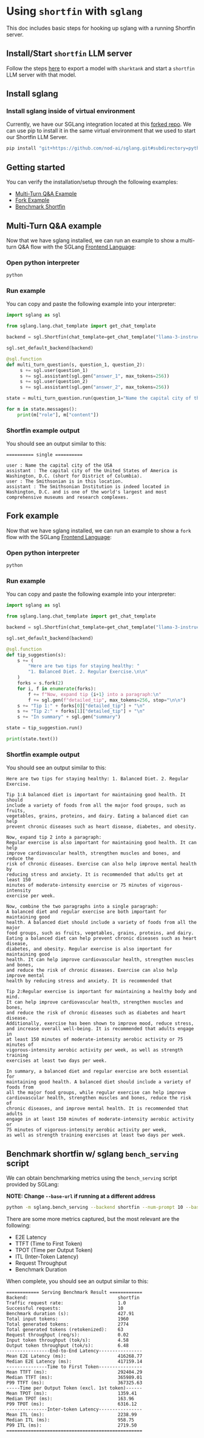 # Using `shortfin` with `sglang`

This doc includes basic steps for hooking up sglang with a running Shortfin server.

## Install/Start `shortfin` LLM server

Follow the steps [here](https://github.com/nod-ai/shark-ai/blob/main/docs/shortfin/llm/user/e2e_llama8b_mi300x.md)
to export a model with `sharktank` and start a `shortfin` LLM server
with that model.

## Install sglang

### Install sglang inside of virtual environment

Currently, we have our SGLang integration located at this [forked repo](https://github.com/nod-ai/sglang).
We can use pip to install it in the same virtual environment that we used
to start our Shortfin LLM Server.

```bash
pip install "git+https://github.com/nod-ai/sglang.git#subdirectory=python"
```

## Getting started

You can verify the installation/setup through the following examples:

- [Multi-Turn Q&A Example](#multi-turn-qa-example)
- [Fork Example](#fork-example)
- [Benchmark Shortfin](#bench-mark-shortfin-w-sglang-bench_serving-script)

## Multi-Turn Q&A example

Now that we have sglang installed, we can run an example to show a multi-turn
Q&A flow with the SGLang [Frontend Language](https://sgl-project.github.io/frontend/frontend.html):

### Open python interpreter

```bash
python
```

### Run example

You can copy and paste the following example into your interpreter:

```python
import sglang as sgl

from sglang.lang.chat_template import get_chat_template

backend = sgl.Shortfin(chat_template=get_chat_template("llama-3-instruct"), base_url="http://localhost:8000", ) # Change base_url if running at different address

sgl.set_default_backend(backend)

@sgl.function
def multi_turn_question(s, question_1, question_2):
     s += sgl.user(question_1)
     s += sgl.assistant(sgl.gen("answer_1", max_tokens=256))
     s += sgl.user(question_2)
     s += sgl.assistant(sgl.gen("answer_2", max_tokens=256))

state = multi_turn_question.run(question_1="Name the capital city of the USA.", question_2="The Smithsonian is in this location.")

for m in state.messages():
    print(m["role"], m["content"])
```

### Shortfin example output

You should see an output similar to this:

```text
========== single ==========

user : Name the capital city of the USA
assistant : The capital city of the United States of America is Washington, D.C. (short for District of Columbia).
user : The Smithsonian is in this location.
assistant : The Smithsonian Institution is indeed located in Washington, D.C. and is one of the world's largest and most comprehensive museums and research complexes.
```

## Fork example

Now that we have sglang installed, we can run an example to show a `fork`
flow with the SGLang [Frontend Language](https://sgl-project.github.io/frontend/frontend.html):

### Open python interpreter

```bash
python
```

### Run example

You can copy and paste the following example into your interpreter:

```python
import sglang as sgl

from sglang.lang.chat_template import get_chat_template

backend = sgl.Shortfin(chat_template=get_chat_template("llama-3-instruct"), base_url="http://localhost:8000") # Change base_url if running at different address

sgl.set_default_backend(backend)

@sgl.function
def tip_suggestion(s):
    s += (
        "Here are two tips for staying healthy: "
        "1. Balanced Diet. 2. Regular Exercise.\n\n"
    )
    forks = s.fork(2)
    for i, f in enumerate(forks):
        f += f"Now, expand tip {i+1} into a paragraph:\n"
        f += sgl.gen(f"detailed_tip", max_tokens=256, stop="\n\n")
    s += "Tip 1:" + forks[0]["detailed_tip"] + "\n"
    s += "Tip 2:" + forks[1]["detailed_tip"] + "\n"
    s += "In summary" + sgl.gen("summary")

state = tip_suggestion.run()

print(state.text())
```

### Shortfin example output

You should see an output similar to this:

```text
Here are two tips for staying healthy: 1. Balanced Diet. 2. Regular Exercise.

Tip 1:A balanced diet is important for maintaining good health. It should
include a variety of foods from all the major food groups, such as fruits,
vegetables, grains, proteins, and dairy. Eating a balanced diet can help
prevent chronic diseases such as heart disease, diabetes, and obesity.

Now, expand tip 2 into a paragraph:
Regular exercise is also important for maintaining good health. It can help
improve cardiovascular health, strengthen muscles and bones, and reduce the
risk of chronic diseases. Exercise can also help improve mental health by
reducing stress and anxiety. It is recommended that adults get at least 150
minutes of moderate-intensity exercise or 75 minutes of vigorous-intensity
exercise per week.

Now, combine the two paragraphs into a single paragraph:
A balanced diet and regular exercise are both important for maintaining good
health. A balanced diet should include a variety of foods from all the major
food groups, such as fruits, vegetables, grains, proteins, and dairy.
Eating a balanced diet can help prevent chronic diseases such as heart disease,
diabetes, and obesity. Regular exercise is also important for maintaining good
health. It can help improve cardiovascular health, strengthen muscles and bones,
and reduce the risk of chronic diseases. Exercise can also help improve mental
health by reducing stress and anxiety. It is recommended that

Tip 2:Regular exercise is important for maintaining a healthy body and mind.
It can help improve cardiovascular health, strengthen muscles and bones,
and reduce the risk of chronic diseases such as diabetes and heart disease.
Additionally, exercise has been shown to improve mood, reduce stress,
and increase overall well-being. It is recommended that adults engage in
at least 150 minutes of moderate-intensity aerobic activity or 75 minutes of
vigorous-intensity aerobic activity per week, as well as strength training
exercises at least two days per week.

In summary, a balanced diet and regular exercise are both essential for
maintaining good health. A balanced diet should include a variety of foods from
all the major food groups, while regular exercise can help improve
cardiovascular health, strengthen muscles and bones, reduce the risk of
chronic diseases, and improve mental health. It is recommended that adults
engage in at least 150 minutes of moderate-intensity aerobic activity or
75 minutes of vigorous-intensity aerobic activity per week,
as well as strength training exercises at least two days per week.
```

## Benchmark shortfin w/ sglang `bench_serving` script

We can obtain benchmarking metrics using the `bench_serving` script
provided by SGLang:

**NOTE: Change `--base-url` if running at a different address**

```bash
python -m sglang.bench_serving --backend shortfin --num-prompt 10 --base-url http://localhost:8000 --tokenizer /path/to/tokenizer/dir --request-rate 1
```

There are some more metrics captured, but the most relevant are the following:

- E2E Latency
- TTFT (Time to First Token)
- TPOT (Time per Output Token)
- ITL (Inter-Token Latency)
- Request Throughput
- Benchmark Duration

When complete, you should see an output similar to this:

```text
============ Serving Benchmark Result ============
Backend:                                 shortfin
Traffic request rate:                    1.0
Successful requests:                     10
Benchmark duration (s):                  427.91
Total input tokens:                      1960
Total generated tokens:                  2774
Total generated tokens (retokenized):    63
Request throughput (req/s):              0.02
Input token throughput (tok/s):          4.58
Output token throughput (tok/s):         6.48
----------------End-to-End Latency----------------
Mean E2E Latency (ms):                   416268.77
Median E2E Latency (ms):                 417159.14
---------------Time to First Token----------------
Mean TTFT (ms):                          292404.29
Median TTFT (ms):                        365989.01
P99 TTFT (ms):                           367325.63
-----Time per Output Token (excl. 1st token)------
Mean TPOT (ms):                          1359.41
Median TPOT (ms):                        163.96
P99 TPOT (ms):                           6316.12
---------------Inter-token Latency----------------
Mean ITL (ms):                           2238.99
Median ITL (ms):                         958.75
P99 ITL (ms):                            2719.50
==================================================
```
